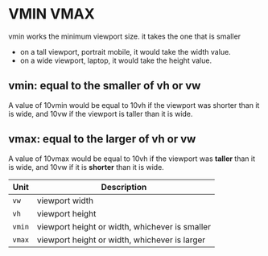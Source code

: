 # VMIN VMAX

vmin works the minimum viewport size. it takes the one that is smaller

* on a tall viewport, portrait mobile, it would take the width value.
* on a wide viewport, laptop, it would take the height value.

## vmin: equal to the smaller of vh or vw

A value of 10vmin would be equal to 10vh if the viewport was shorter than it is wide, and 10vw if the viewport is taller than it is wide.

## vmax: equal to the larger of vh or vw

A value of 10vmax would be equal to 10vh if the viewport was **taller** than it is wide, and 10vw if it is **shorter** than it is wide.

| Unit | Description |
| --- | --- |
| `vw` | viewport width |
| `vh` | viewport height |
| `vmin` | viewport height or width, whichever is smaller |
| `vmax` | viewport height or width, whichever is larger |
